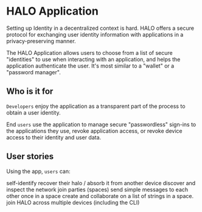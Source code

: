 # HALO Application

Setting up Identity in a decentralized context is hard. HALO offers a secure protocol for exchanging user identity information with applications in a privacy-preserving manner.

The HALO Application allows users to choose from a list of secure "identities" to use when interacting with an application, and helps the application authenticate the user. It's most similar to a "wallet" or a "password manager".

## Who is it for
`Developers` enjoy the application as a transparent part of the process to obtain a user identity.

End `users` use the application to manage secure "passwordless" sign-ins to the applications they use, revoke application access, or revoke device access to their identity and user data.

## User stories

Using the app, `users` can:

self-identify
recover their halo / absorb it from another device
discover and inspect the network
join parties (spaces)
send simple messages to each other once in a space
create and collaborate on a list of strings in a space.
join HALO across multiple devices (including the CLI)